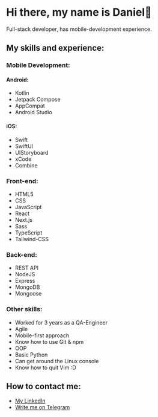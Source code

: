 # Hi there, my name is Daniel👋

Full-stack developer, has mobile-development experience.

## My skills and experience:

### Mobile Development:

#### Android:

- Kotlin
- Jetpack Compose
- AppCompat
- Android Studio

#### iOS:

- Swift
- SwiftUI
- UIStoryboard
- xCode
- Combine

### Front-end:

- HTML5
- CSS
- JavaScript
- React
- Next.js
- Sass
- TypeScript
- Tailwind-CSS


### Back-end:

- REST API
- NodeJS
- Express
- MongoDB
- Mongoose

### Other skills:

- Worked for 3 years as a QA-Engineer
- Agile
- Mobile-first approach
- Know how to use Git & npm
- OOP
- Basic Python
- Can get around the Linux console
- Know how to quit Vim :D

## How to contact me:

- [My LinkedIn](linkedin.com/in/evgrafovdaniel/)
- [Write me on Telegram](https://t.me/mistycat)

